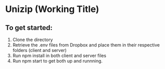 # Unizip (Working Title)

## To get started: 

1. Clone the directory
2. Retrieve the .env files from Dropbox and place them in their respective folders (client and server)
3. Run npm install in both client and server files
4. Run npm start to get both up and runnning. 